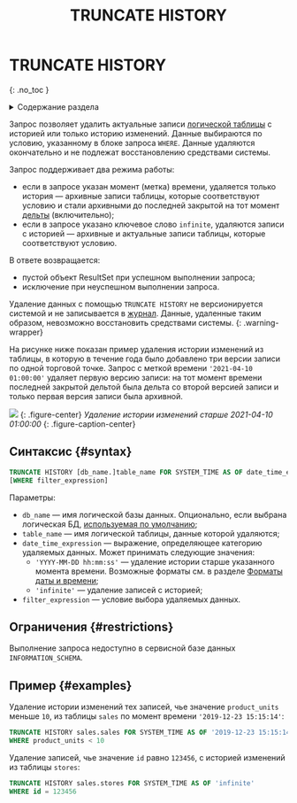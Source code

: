 ﻿---
layout: default
title: TRUNCATE HISTORY
nav_order: 44
parent: Запросы SQL+
grand_parent: Справочная информация
has_children: false
has_toc: false
---

# TRUNCATE HISTORY
{: .no_toc }

<details markdown="block">
  <summary>
    Содержание раздела
  </summary>
  {: .text-delta }
1. TOC
{:toc}
</details>

Запрос позволяет удалить актуальные записи [логической таблицы](../../../overview/main_concepts/logical_table/logical_table.md) 
с историей или только историю изменений. Данные выбираются по условию, указанному в блоке запроса `WHERE`. 
Данные удаляются окончательно и не подлежат восстановлению средствами системы.

Запрос поддерживает два режима работы:
* если в запросе указан момент (метка) времени, удаляется только история — архивные записи таблицы, которые соответствуют условию и 
  стали архивными до последней закрытой на тот момент [дельты](../../../overview/main_concepts/delta/delta.md) (включительно);
* если в запросе указано ключевое слово `infinite`, удаляются записи с историей — архивные и актуальные записи таблицы, 
  которые соответствуют условию.

В ответе возвращается:
*   пустой объект ResultSet при успешном выполнении запроса;
*   исключение при неуспешном выполнении запроса.

Удаление данных с помощью `TRUNCATE HISTORY` не версионируется системой и не записывается в 
[журнал](../../../overview/main_concepts/changelog/changelog.md). Данные, удаленные таким образом, невозможно 
восстановить средствами системы.
{: .warning-wrapper}

На рисунке ниже показан пример удаления истории изменений из таблицы, в которую в течение года было добавлено три версии 
записи по одной торговой точке. Запрос с меткой времени
`'2021-04-10 01:00:00'` удаляет первую версию записи: на тот момент времени последней 
закрытой дельтой была дельта со второй версией записи и только первая версия записи была архивной.

![](truncate_history.svg)
{: .figure-center}
*Удаление истории изменений старше 2021-04-10 01:00:00*
{: .figure-caption-center}

## Синтаксис {#syntax}

```sql
TRUNCATE HISTORY [db_name.]table_name FOR SYSTEM_TIME AS OF date_time_expression
[WHERE filter_expression]
```

Параметры:
*   `db_name` — имя логической базы данных. Опционально, если выбрана логическая БД, 
    [используемая по умолчанию](../../../working_with_system/other_features/default_db_set-up/default_db_set-up.md);
*   `table_name` — имя логической таблицы, данные которой удаляются;
*   `date_time_expression` — выражение, определяющее категорию удаляемых данных. Может принимать 
    следующие значения:
    *   `'YYYY-MM-DD hh:mm:ss'` — удаление истории старше указанного момента времени. Возможные форматы 
        см. в разделе [Форматы даты и времени](../../timestamp_formats/timestamp_formats.md);
    *   `'infinite'` — удаление записей с историей;
*   `filter_expression` — условие выбора удаляемых данных.

## Ограничения {#restrictions}

Выполнение запроса недоступно в сервисной базе данных `INFORMATION_SCHEMA`.

## Пример {#examples}

Удаление истории изменений тех записей, чье значение `product_units` меньше `10`, из таблицы `sales` 
по момент времени `'2019-12-23 15:15:14'`:
```sql
TRUNCATE HISTORY sales.sales FOR SYSTEM_TIME AS OF '2019-12-23 15:15:14'
WHERE product_units < 10
```
Удаление записей, чье значение `id` равно `123456`, с историей изменений из таблицы `stores`:
```sql
TRUNCATE HISTORY sales.stores FOR SYSTEM_TIME AS OF 'infinite'
WHERE id = 123456
```